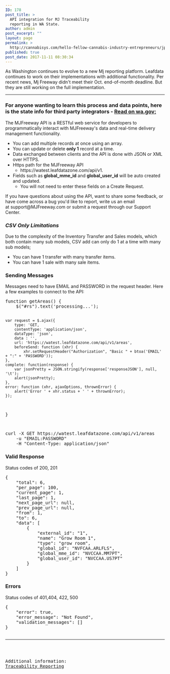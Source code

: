 ```yaml
---
ID: 178
post_title: >
  API integration for MJ Traceability
  reporting in WA State.
author: admin
post_excerpt: ""
layout: page
permalink: >
  http://cannabisys.com/hello-fellow-cannabis-industry-entrepreneurs/jpos-cannapos-project/api-integration-for-mj-traceability-reporting-in-wa-state/
published: true
post_date: 2017-11-11 08:30:34
---
```

As Washington continues to evolve to a new Mj reporting platform. Leafdata continues to work on their implementations with additional functionality. Per recent news, Mj Freeway didn't meet their Oct. end-of-month deadline. But they are still working on the full implementation.

<hr />

<h3>For anyone wanting to learn this process and data points, here is the state info for third party integrators - <a href="https://lcb.wa.gov/mjtrace/-traceability-third-party-integrators">Read on wa.gov;</a></h3>
The MJFreeway API is a RESTful web service for developers to programmatically interact with MJFreeway's data and real-time delivery management functionality.
<ul>
 	<li>You can add multiple records at once using an array.</li>
 	<li>You can update or delete <b>only 1</b> record at a time.</li>
 	<li>Data exchanged between clients and the API is done with JSON or XML over HTTPS.</li>
 	<li>Https path for the MJFreeway API
<ul>
 	<li>https://watest.leafdatazone.com/api/v1.</li>
</ul>
</li>
 	<li>Fields such as <b>global_mme_id</b> and <b>global_user_id</b> will be auto created and updated.
<ul>
 	<li>You will not need to enter these fields on a Create Request.</li>
</ul>
</li>
</ul>
If you have questions about using the API, want to share some feedback, or have come across a bug you'd like to report, write us an email at support@MJFreeway.com or submit a request through our Support Center.
<h3><em>CSV Only Limitations</em></h3>
Due to the complexity of the Inventory Transfer and Sales models, which both contain many sub models, CSV add can only do 1 at a time with many sub models;
<ul>
 	<li>You can have 1 transfer with many transfer items.</li>
 	<li>You can have 1 sale with many sale items.</li>
</ul>
<h3>Sending Messages</h3>
Messages need to have EMAIL and PASSWORD in the request header. Here a few examples to connect to the API:
<pre>function getAreas() {
    $("#rs").text('processing...');

    var request = $.ajax({
        type: 'GET,
        contentType: 'application/json',
        dataType: 'json',
        data : '',
        url: 'https://watest.leafdatazone.com/api/v1/areas',
        beforeSend: function (xhr) {
            xhr.setRequestHeader("Authorization", "Basic " + btoa('EMAIL' + ":" + 'PASSWORD'));
    },
    complete: function(response) {
        var jsonPretty = JSON.stringify(response['responseJSON'], null, '\t');
        alert(jsonPretty);
    },
    error: function (xhr, ajaxOptions, thrownError) {
        alert('Error ' + xhr.status + ' ' + thrownError);
    });
}

</pre>
<pre>curl -X GET https://watest.leafdatazone.com/api/v1/areas
    -u "EMAIL:PASSWORD"
    -H "Content-Type: application/json"
</pre>
<h3>Valid Response</h3>
Status codes of 200, 201
<pre>{
	"total": 6,
	"per_page": 100,
	"current_page": 1,
	"last_page": 1,
	"next_page_url": null,
	"prev_page_url": null,
	"from": 1,
	"to": 6,
	"data": [
		{
			"external_id": "1",
			"name": "Grow Room 1",
			"type": "grow room",
			"global_id": "NVFCAA.ARLFLS",
			"global_mme_id": "NVCCAA.MM7PT",
			"global_user_id": "NVCCAA.US7PT"
		}
	]
}
</pre>
<h3>Errors</h3>
Status codes of 401,404, 422, 500
<pre>{
	"error": true,
	"error_message": "Not Found",
	"validation_messages": []
}


<hr />

Additional information:
<a href="https://lcb.wa.gov/mjtrace/reporting">Traceability Reporting </a></pre>
